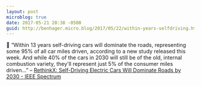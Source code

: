 ```yaml
---
layout: post
microblog: true
date: 2017-05-21 20:38 -0500
guid: http://benhager.micro.blog/2017/05/22/within-years-selfdriving.html
---
```

🚗 “Within 13 years self-driving cars will dominate the roads, representing some 95% of all car miles driven, according to a new study released this week. And while 40% of the cars in 2030 will still be of the old, internal combustion variety, they'll represent just 5% of the consumer miles driven…” – [RethinkX: Self-Driving Electric Cars Will Dominate Roads by 2030 - IEEE Spectrum](http://spectrum.ieee.org/cars-that-think/transportation/self-driving/rethinkx-selfdriving-electric-cars-will-dominate-roads-by-2030)
